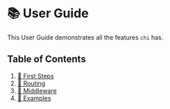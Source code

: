 # 📚 User Guide

This User Guide demonstrates all the features `chi` has.

## Table of Contents <!-- {docsify-ignore} -->

1. [👋 First Steps](user_guide/first_steps.md)
2. [🔌 Routing](user_guide/routing.md)
3. [🧬 Middleware](user_guide/middleware.md)
4. [🍳 Examples](https://github.com/go-chi/chi/tree/master/_examples)